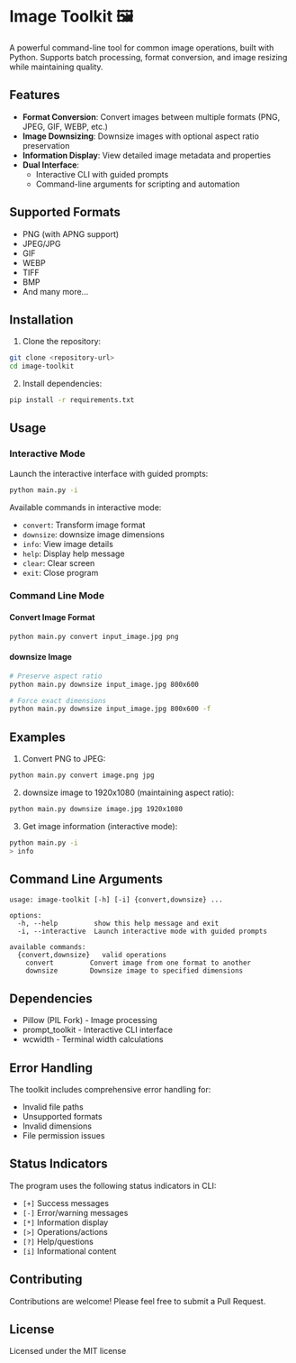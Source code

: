 # Image Toolkit 🖼️

A powerful command-line tool for common image operations, built with Python. Supports batch processing, format conversion, and image resizing while maintaining quality.

## Features

- **Format Conversion**: Convert images between multiple formats (PNG, JPEG, GIF, WEBP, etc.)
- **Image Downsizing**: Downsize images with optional aspect ratio preservation
- **Information Display**: View detailed image metadata and properties
- **Dual Interface**:
  - Interactive CLI with guided prompts
  - Command-line arguments for scripting and automation

## Supported Formats

- PNG (with APNG support)
- JPEG/JPG
- GIF
- WEBP
- TIFF
- BMP
- And many more...

## Installation

1. Clone the repository:
```bash
git clone <repository-url>
cd image-toolkit
```

2. Install dependencies:
```bash
pip install -r requirements.txt
```

## Usage

### Interactive Mode

Launch the interactive interface with guided prompts:

```bash
python main.py -i
```

Available commands in interactive mode:
- `convert`: Transform image format
- `downsize`: downsize image dimensions
- `info`: View image details
- `help`: Display help message
- `clear`: Clear screen
- `exit`: Close program

### Command Line Mode

#### Convert Image Format
```bash
python main.py convert input_image.jpg png
```

#### downsize Image
```bash
# Preserve aspect ratio
python main.py downsize input_image.jpg 800x600

# Force exact dimensions
python main.py downsize input_image.jpg 800x600 -f
```

## Examples

1. Convert PNG to JPEG:
```bash
python main.py convert image.png jpg
```

2. downsize image to 1920x1080 (maintaining aspect ratio):
```bash
python main.py downsize image.jpg 1920x1080
```

3. Get image information (interactive mode):
```bash
python main.py -i
> info
```

## Command Line Arguments

```
usage: image-toolkit [-h] [-i] {convert,downsize} ...

options:
  -h, --help         show this help message and exit
  -i, --interactive  Launch interactive mode with guided prompts

available commands:
  {convert,downsize}   valid operations
    convert         Convert image from one format to another
    downsize        Downsize image to specified dimensions
```

## Dependencies

- Pillow (PIL Fork) - Image processing
- prompt_toolkit - Interactive CLI interface
- wcwidth - Terminal width calculations

## Error Handling

The toolkit includes comprehensive error handling for:
- Invalid file paths
- Unsupported formats
- Invalid dimensions
- File permission issues

## Status Indicators

The program uses the following status indicators in CLI:
- `[+]` Success messages
- `[-]` Error/warning messages
- `[*]` Information display
- `[>]` Operations/actions
- `[?]` Help/questions
- `[i]` Informational content

## Contributing

Contributions are welcome! Please feel free to submit a Pull Request.

## License

Licensed under the MIT license

